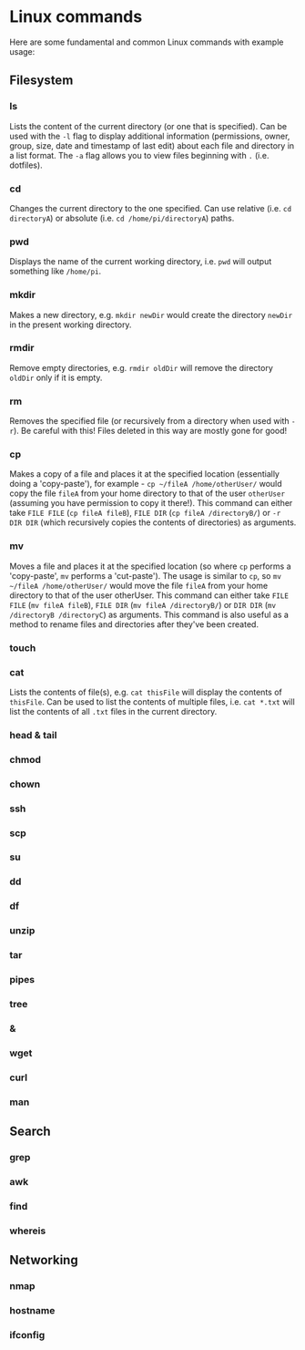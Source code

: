 # Linux commands

Here are some fundamental and common Linux commands with example usage:

## Filesystem

### ls

Lists the content of the current directory (or one that is specified). Can be used with the `-l` flag to display additional information (permissions, owner, group, size, date and timestamp of last edit) about each file and directory in a list format. The `-a` flag allows you to view files beginning with `.` (i.e. dotfiles).

### cd

Changes the current directory to the one specified. Can use relative (i.e. `cd directoryA`) or absolute (i.e. `cd /home/pi/directoryA`) paths.

### pwd

Displays the name of the current working directory, i.e. `pwd` will output something like `/home/pi`.

### mkdir

Makes a new directory, e.g. `mkdir newDir` would create the directory `newDir` in the present working directory.

### rmdir

Remove empty directories, e.g. `rmdir oldDir` will remove the directory `oldDir` only if it is empty.

### rm

Removes the specified file (or recursively from a directory when used with `-r`). Be careful with this! Files deleted in this way are mostly gone for good!

### cp

Makes a copy of a file and places it at the specified location (essentially doing a 'copy-paste'), for example - `cp ~/fileA /home/otherUser/` would copy the file `fileA` from your home directory to that of the user `otherUser` (assuming you have permission to copy it there!). This command can either take `FILE FILE` (`cp fileA fileB`), `FILE DIR` (`cp fileA /directoryB/`) or `-r DIR DIR` (which recursively copies the contents of directories) as arguments.

### mv

Moves a file and places it at the specified location (so where `cp` performs a 'copy-paste', `mv` performs a 'cut-paste'). The usage is similar to `cp`, so `mv ~/fileA /home/otherUser/` would move the file `fileA` from your home directory to that of the user otherUser. This command can either take `FILE FILE` (`mv fileA fileB`), `FILE DIR` (`mv fileA /directoryB/`) or `DIR DIR` (`mv /directoryB /directoryC`) as arguments. This command is also useful as a method to rename files and directories after they've been created.

### touch

### cat

Lists the contents of file(s), e.g. `cat thisFile` will display the contents of `thisFile`. Can be used to list the contents of multiple files, i.e. `cat *.txt` will list the contents of all `.txt` files in the current directory.

### head & tail

### chmod

### chown

### ssh

### scp

### su

### dd

### df

### unzip

### tar

### pipes

### tree

### &

### wget

### curl

### man



## Search

### grep

### awk

### find

### whereis



## Networking

### nmap

### hostname

### ifconfig
